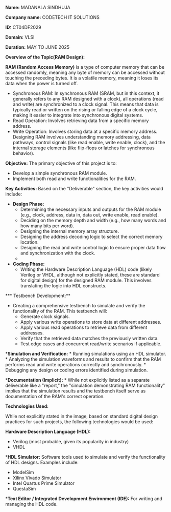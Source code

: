 **Name:** MADANALA SINDHUJA

**Company name:** CODETECH IT SOLUTIONS

**ID:** CT04DF2029

**Domain:** VLSI

**Duration:** MAY TO JUNE 2025

**Overview of the Topic(RAM Design):**

**RAM (Random Access Memory)** is a type of computer memory that can be accessed randomly, meaning any byte of memory can be accessed without touching the preceding bytes. It is a volatile memory, meaning it loses its data when the power is turned off.
 * Synchronous RAM: In synchronous RAM (SRAM, but in this context, it generally refers to any RAM designed with a clock), all operations (read and write) are synchronized to a clock signal. This means that data is typically read or written on the rising or falling edge of a clock cycle, making it easier to integrate into synchronous digital systems.
 * Read Operation: Involves retrieving data from a specific memory address.
 * Write Operation: Involves storing data at a specific memory address.
Designing RAM involves understanding memory addressing, data pathways, control signals (like read enable, write enable, clock), and the internal storage elements (like flip-flops or latches for synchronous behavior).

**Objective:**
The primary objective of this project is to:
 * Develop a simple synchronous RAM module.
 * Implement both read and write functionalities for the RAM.
   
**Key Activities:**
Based on the "Deliverable" section, the key activities would include:

 * **Design Phase:**
   * Determining the necessary inputs and outputs for the RAM module (e.g., clock, address, data in, data out, write enable, read enable).
   * Deciding on the memory depth and width (e.g., how many words and how many bits per word).
   * Designing the internal memory array structure.
   * Designing the address decoding logic to select the correct memory location.
   * Designing the read and write control logic to ensure proper data flow and synchronization with the clock.
   * 
 * **Coding Phase:**
   * Writing the Hardware Description Language (HDL) code (likely Verilog or VHDL, although not explicitly stated, these are standard for digital design) for the designed RAM module. This involves translating the logic into HDL constructs.
    
*** Testbench Development:**
   * Creating a comprehensive testbench to simulate and verify the functionality of the RAM. This testbench will:
     * Generate clock signals.
     * Apply various write operations to store data at different addresses.
     * Apply various read operations to retrieve data from different addresses.
     * Verify that the retrieved data matches the previously written data.
     * Test edge cases and concurrent read/write scenarios if applicable.
       
***Simulation and Verification:**
     * Running simulations using an HDL simulator.
     * Analyzing the simulation waveforms and results to confirm that the RAM performs read and write operations correctly and synchronously.
    * Debugging any design or coding errors identified during simulation.
    
***Documentation (Implicit):**
    * While not explicitly listed as a separate deliverable like a "report," the "simulation demonstrating RAM functionality" implies that the simulation results and the testbench itself serve as documentation of the RAM's correct operation.
      
**Technologies Used:**

While not explicitly stated in the image, based on standard digital design practices for such projects, the following technologies would be used:

**Hardware Description Language (HDL):**

   * Verilog (most probable, given its popularity in industry)
   * VHDL
     
***HDL Simulator:** Software tools used to simulate and verify the functionality of HDL designs. Examples include:
   * ModelSim
   * Xilinx Vivado Simulator
   * Intel Quartus Prime Simulator
   * QuestaSim
     
***Text Editor / Integrated Development Environment (IDE):** For writing and managing the HDL code.
